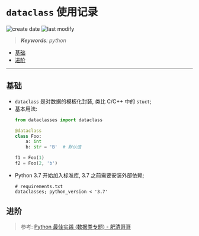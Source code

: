 `dataclass` 使用记录
===
<!--START_SECTION:badge-->

![create date](https://img.shields.io/static/v1?label=create%20date&message=2022-09-xx&label_color=gray&color=lightsteelblue&style=flat-square)
![last modify](https://img.shields.io/static/v1?label=last%20modify&message=2025-08-03%2022%3A42%3A16&label_color=gray&color=thistle&style=flat-square)

<!--END_SECTION:badge-->
<!--info
top: false
draft: false
hidden: false
tag: [python]
-->

> ***Keywords**: python*

<!--START_SECTION:paper_title-->
<!--END_SECTION:paper_title-->

<!--START_SECTION:toc-->
- [基础](#基础)
- [进阶](#进阶)
<!--END_SECTION:toc-->

---

## 基础
- `dataclass` 是对数据的模板化封装, 类比 C/C++ 中的 `stuct`;
- 基本用法:
    ```python
    from dataclasses import dataclass

    @dataclass
    class Foo:
        a: int
        b: str = 'B'  # 默认值

    f1 = Foo(1)
    f2 = Foo(2, 'b')
    ```
- Python 3.7 开始加入标准库, 3.7 之前需要安装外部依赖;
    ```
    # requirements.txt
    dataclasses; python_version < '3.7'
    ```


## 进阶
> 参考: [Python 最佳实践 (数据类专题) - 肥清哥哥](https://space.bilibili.com/374243420/channel/collectiondetail?sid=422655)

